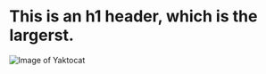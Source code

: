 # This is an h1 header, which is the largerst.
![Image of Yaktocat](https://octodex.github.com/images/yaktocat.png)
